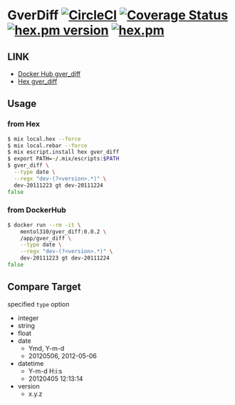 # GverDiff [![CircleCI](https://circleci.com/gh/somen440/gver_diff.svg?style=shield)](https://circleci.com/gh/somen440/gver_diff) [![Coverage Status](https://coveralls.io/repos/github/somen440/gver_diff/badge.svg)](https://coveralls.io/github/somen440/gver_diff) [![hex.pm version](https://img.shields.io/hexpm/v/gver_diff.svg)](https://hex.pm/packages/gver_diff) [![hex.pm](https://img.shields.io/hexpm/l/gver_diff.svg)](https://github.com/somen440/gver_diff/blob/master/LICENSE)

## LINK

- [Docker Hub gver_diff](https://hub.docker.com/r/mentol310/gver_diff)
- [Hex gver_diff](https://hex.pm/packages/gver_diff)

## Usage

### from Hex

```zsh
$ mix local.hex --force
$ mix local.rebar --force
$ mix escript.install hex gver_diff
$ export PATH=~/.mix/escripts:$PATH
$ gver_diff \
  --type date \
  --regx "dev-(?<version>.*)" \
  dev-20111223 gt dev-20111224
false
```

### from DockerHub

```zsh
$ docker run --rm -it \
    mentol310/gver_diff:0.0.2 \
    /app/gver_diff \
    --type date \
    --regx "dev-(?<version>.*)" \
    dev-20111223 gt dev-20111224
false
```

## Compare Target

specified `type` option

- integer
- string
- float
- date
    - Ymd, Y-m-d
    - 20120506, 2012-05-06
- datetime
    - Y-m-d H:i:s
    - 20120405 12:13:14
- version
    - x.y.z
